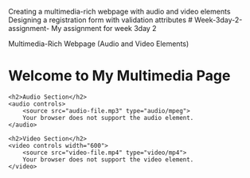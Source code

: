 Creating a multimedia-rich webpage with audio and video elements
Designing a registration form with validation attributes # Week-3day-2-assignment-
My assignment for week 3day 2 


Multimedia-Rich Webpage (Audio and Video Elements)

<!DOCTYPE html>
<html lang="en">
<head>
    <meta charset="UTF-8">
    <meta name="viewport" content="width=device-width, initial-scale=1.0">
    <title>Multimedia Page</title>
</head>
<body>
    <h1>Welcome to My Multimedia Page</h1>
    
    <h2>Audio Section</h2>
    <audio controls>
        <source src="audio-file.mp3" type="audio/mpeg">
        Your browser does not support the audio element.
    </audio>
    
    <h2>Video Section</h2>
    <video controls width="600">
        <source src="video-file.mp4" type="video/mp4">
        Your browser does not support the video element.
    </video>
</body>
</html>
